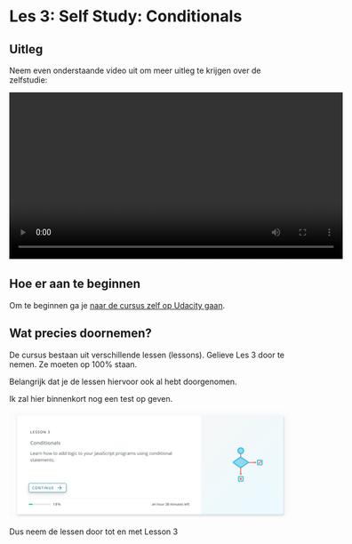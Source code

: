 # Les 3: Self Study: Conditionals

## Uitleg

Neem even onderstaande video uit om meer uitleg te krijgen over de zelfstudie:

<video width="600" controls>
<source src="selfstudy-les2.mkv">
</video>

## Hoe er aan te beginnen

Om te beginnen ga je [naar de cursus zelf op Udacity gaan](https://classroom.udacity.com/courses/ud803).

## Wat precies doornemen?

De cursus bestaan uit verschillende lessen (lessons). Gelieve Les 3 door te nemen. Ze moeten op 100% staan.

Belangrijk dat je de lessen hiervoor ook al hebt doorgenomen.

Ik zal hier binnenkort nog een test op geven.

![lesson3.PNG](lesson3.PNG)

Dus neem de lessen door tot en met Lesson 3

